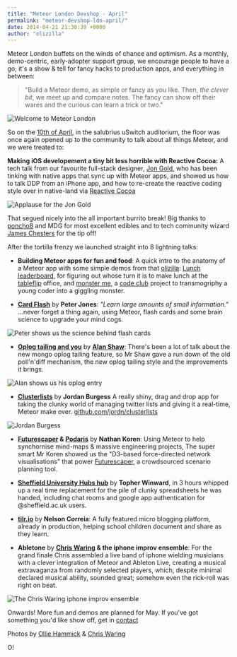 ```yaml
---
title: "Meteor London Devshop - April"
permalink: "meteor-devshop-ldn-april/"
date: 2014-04-21 21:30:39 +0000
author: "olizilla"
---
```

Meteor London buffets on the winds of chance and optimism. As a monthly, demo-centric, early-adopter support group, we encourage people to have a go; it's a show & tell for fancy hacks to production apps, and everything in between:

>"Build a Meteor demo, as simple or fancy as you like. Then, _the clever bit_, we meet up and compare notes. The fancy can show off their wares and the curious can learn a trick or two."

![Welcome to Meteor London](https://secure.meetupstatic.com/photos/event/d/a/c/a/600_454616010.jpeg)

So on the [10th of April](http://www.meetup.com/Meteor-London/events/173719312/), in the salubrius uSwitch auditorium, the floor was once again opened up to the community to talk about all things Meteor, and we were treated to:

**Making iOS developement a tiny bit less horrible with Reactive Cocoa:** A tech talk from our favourite full-stack designer, [Jon Gold](https://twitter.com/jongold), who has been tinking with native apps that sync up with Meteor apps, and showed us how to talk DDP from an iPhone app, and how to re-create the reactive coding style over in native-land via [Reactive Cocoa](https://github.com/ReactiveCocoa/ReactiveCocoa)

![Applause for the Jon Gold](https://secure.meetupstatic.com/photos/event/b/e/d/4/600_355548852.jpeg)

That segued nicely into the all important burrito break! Big thanks to [poncho8](http://poncho8.com/) and MDG for most excellent edibles and to tech community wizard [James Chesters](https://twitter.com/jameschesters) for the tip off!

After the tortilla frenzy we launched straight into 8 lightning talks:

- **Building Meteor apps for fun and food**: A quick intro to the anatomy of a Meteor app with some simple demos from that [olizilla](https://twitter.com/olizilla): [Lunch leaderboard](https://github.com/olizilla/makelunch), for figuring out whose turn it is to make lunch at the [tableflip](http://tableflip.io/) office, and [monster me](http://monster.meteor.com/), a [code club](https://www.codeclub.org.uk/) project to transmogriphy a young coder into a giggling monster.

- **[Card Flash](http://cardflashapp.com/)** by **Peter Jones**:
_"Learn large amounts of small information."_ ...never forget a thing again, using Meteor, flash cards and some brain science to upgrade your mind cogs.

![Peter shows us the science behind flash cards](https://secure.meetupstatic.com/photos/event/b/b/d/2/600_355548082.jpeg)

- **[Oplog tailing and you](https://gist.github.com/alanshaw/10046987)** by **[Alan Shaw](https://twitter.com/_alanshaw)**:
There's been a lot of talk about the new mongo oplog tailing feature, so Mr Shaw gave a run down of the old poll'n'diff mechanism, the new oplog tailing style and the improvements it brings.

![Alan shows us his oplog entry](https://secure.meetupstatic.com/photos/event/b/c/5/e/600_355548222.jpeg)

- **[Clusterlists](http://clusterlists.com/)** by **Jordan Burgess**
A really shiny, drag and drop app for taking the clunky world of managing twitter lists and giving it a real-time, Meteor make over.
[github.com/jordn/clusterlists](https://github.com/jordn/clusterlists)

![Jordan Burgess](https://secure.meetupstatic.com/photos/event/b/a/4/2/highres_355547682.jpeg)


- **[Futurescaper](http://www.futurescaper.com/) & [Podaris](http://podaris.meteor.com/)** by **Nathan Koren**:
Using Meteor to help synchornise mind-maps & massive engineering projects, The super smart Mr Koren showed us the "D3-based force-directed network visualisations" that power [Futurescaper](http://www.futurescaper.com/), a crowdsourced scenario planning tool.

- **[Sheffield University Hubs hub](http://winwardo.co.uk/mini/eyh/)** by **Topher Winward**, in 3 hours whipped up a real time replacement for the pile of clunky spreadsheets he was handed, including chat rooms and google app authentication for @sheffield.ac.uk users.

- **[tilr.io](https://www.tilr.io/)** by **Nelson Correia**: A fully featured micro blogging platform, already in production, helping school children document and share as they learn.

- **Abletone** by **[Chris Waring](https://twitter.com/cwaring) & the iphone improv ensemble**:
For the grand finale Chris assembled a live band of iphone wielding musicians with a clever integration of Meteor and Ableton Live, creating a musical extravaganza from randomly selected players, which, despite minimal declared musical ability, sounded great; somehow even the rick-roll was right on beat.

![The Chris Waring iphone improv ensemble](https://secure.meetupstatic.com/photos/event/b/a/4/c/600_355547692.jpeg)

Onwards! More fun and demos are planned for May. If you've got something you'd like show off, get in [contact](http://www.meetup.com/Meteor-London)

Photos by [Ollie Hammick](http://limnerstudio.co.uk/) & [Chris Waring](https://twitter.com/cwaring)

O!
